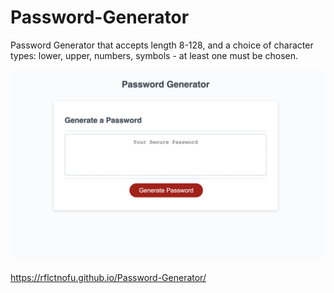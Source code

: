 # Password-Generator

Password Generator that accepts length 8-128, and a choice of character types: lower, upper, numbers, symbols - at least one must be chosen.

![password generator](/Screen%20Shot%202022-06-24%20at%208.10.10%20PM.png)

https://rflctnofu.github.io/Password-Generator/
